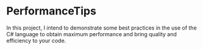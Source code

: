 # PerformanceTips
In this project, I intend to demonstrate some best practices in the use of the C# language to obtain maximum performance and bring quality and efficiency to your code.
